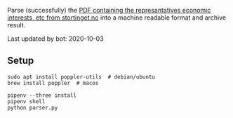 Parse (successfully) the [PDF containing the represantatives economic interests, etc from stortinget.no](https://www.stortinget.no/no/Stortinget-og-demokratiet/Representantene/Okonomiske-interesser/) into a machine readable format and archive result.

Last updated by bot: 2020-10-03

## Setup
    sudo apt install poppler-utils  # debian/ubuntu
    brew install poppler  # macos

    pipenv --three install
    pipenv shell
    python parser.py
